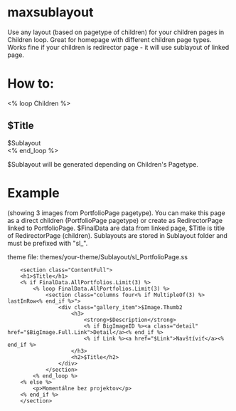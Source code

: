 maxsublayout
============

Use any layout (based on pagetype of children) for your children pages in Children loop. Great for homepage with different children page types. Works fine if your children is redirector page - it will use sublayout of linked page.  

How to:
============

<% loop Children %>
	<article>
		<h1>$Title</h1>
		$Sublayout
	</article>
<% end_loop %>


$Sublayout will be generated depending on Children's Pagetype.

Example 
============
(showing 3 images from PortfolioPage pagetype). You can make this page as a direct children (PortfolioPage pagetype) or create as RedirectorPage linked to PortfolioPage. $FinalData are data from linked page, $Title is title of RedirectorPage (children). Sublayouts are stored in Sublayout folder and must be prefixed with "sl_".


theme file: themes/your-theme/Sublayout/sl_PortfolioPage.ss


<div class="Sublayout subpageType-$FinalData.ClassName PortfolioPageLayout">

		<section class="ContentFull">
		<h1>$Title</h1>
		<% if FinalData.AllPortfolios.Limit(3) %>
			<% loop FinalData.AllPortfolios.Limit(3) %>
				<section class="columns four<% if MultipleOf(3) %> lastInRow<% end_if %>">
					<div class="gallery_item">$Image.Thumb2
						<h3>
							<strong>$Description</strong>
							<% if BigImageID %><a class="detail" href="$BigImage.Full.Link">Detail</a><% end_if %>
							<% if Link %><a href="$Link">Navštíviť</a><% end_if %>
						</h3>
						<h2>$Title</h2>
					</div>
				</section>
			<% end_loop %>
		<% else %>
			<p>Momentálne bez projektov</p>
		<% end_if %>
		</section>
		
</div>


